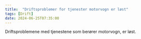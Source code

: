 ```yaml
---
title:  "Driftsproblemer for tjenester motorvogn er løst"
tags: [Drift]
date: 2024-06-25T07:35:00
---
```

 Driftsproblemene med tjenestene som berører motorvogn, er løst.
